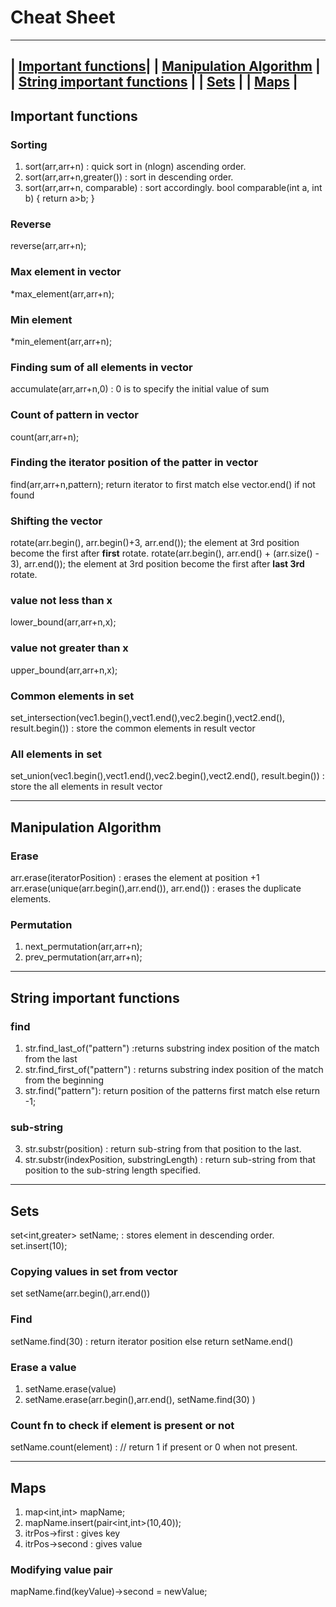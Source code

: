 # Cheat Sheet
--------------------------------------------
| [Important functions](#important-functions)|
| [Manipulation Algorithm](#manipulation-algorithm) |
| [String important functions](#string-important-functions) |
| [Sets](#sets) |
| [Maps](#maps) |
--------------------------------------------

## Important functions
### Sorting
1. sort(arr,arr+n) : quick sort in (nlogn) ascending order.
2. sort(arr,arr+n,greater<int>()) : sort in descending order.
3. sort(arr,arr+n, comparable) : sort accordingly.
	bool comparable(int a, int b)
	{
		return a>b;
	}

### Reverse
reverse(arr,arr+n);

### Max element in vector
*max_element(arr,arr+n);

### Min element
*min_element(arr,arr+n);

### Finding sum of all elements in vector
accumulate(arr,arr+n,0) : 0 is to specify the initial value of sum

### Count of pattern in vector
count(arr,arr+n);

### Finding the iterator position of the patter in vector
find(arr,arr+n,pattern); return iterator to first match else vector.end() if not found

### Shifting the vector
rotate(arr.begin(), arr.begin()+3, arr.end()); the element at 3rd position become the first after **first** rotate.
rotate(arr.begin(), arr.end() + (arr.size() - 3), arr.end()); the element at 3rd position become the first after **last 3rd** rotate.

### value not less than x
lower_bound(arr,arr+n,x);

### value not greater than x
upper_bound(arr,arr+n,x);

### Common elements in set
set_intersection(vec1.begin(),vect1.end(),vec2.begin(),vect2.end(), result.begin()) : store the common elements in result vector

### All elements in set
set_union(vec1.begin(),vect1.end(),vec2.begin(),vect2.end(), result.begin()) : store the all elements in result vector

--------------------------------------------

## Manipulation Algorithm
### Erase
arr.erase(iteratorPosition) : erases the element at position +1 
arr.erase(unique(arr.begin(),arr.end()), arr.end()) : erases the duplicate elements.

### Permutation
1. next_permutation(arr,arr+n);
2. prev_permutation(arr,arr+n);

--------------------------------------------

## String important functions
### find
1. str.find_last_of("pattern") :returns substring index position of the match from the last
2. str.find_first_of("pattern") : returns substring index position of the match from the beginning
3. str.find("pattern"): return position of the patterns first match else return -1;

### sub-string
3. str.substr(position) : return sub-string from that position to the last.
4. str.substr(indexPosition, substringLength) : return sub-string from that position to the sub-string length specified.

--------------------------------------------

## Sets
set<int,greater<int>> setName; : stores element in descending order.
set.insert(10);

### Copying values in set from vector
set<int> setName(arr.begin(),arr.end())

### Find
setName.find(30) : return iterator position else return setName.end()

### Erase a value
1. setName.erase(value)
2. setName.erase(arr.begin(),arr.end(), setName.find(30) )

### Count fn to check if element is present or not
setName.count(element) : // return 1 if present or 0 when not present.

--------------------------------------------

## Maps
1. map<int,int> mapName;
2. mapName.insert(pair<int,int>(10,40));
3. itrPos->first : gives key
4. itrPos->second : gives value

### Modifying value pair
mapName.find(keyValue)->second = newValue;